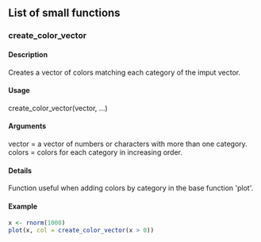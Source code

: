 ## List of small functions

### create_color_vector

#### Description
Creates a vector of colors matching each category of the imput vector.

#### Usage
create_color_vector(vector, ...)

#### Arguments
vector = a vector of numbers or characters with more than one category.
colors = colors for each category in increasing order.

#### Details
Function useful when adding colors by category in the base function 'plot'.

#### Example
```R
x <- rnorm(1000)
plot(x, col = create_color_vector(x > 0))
```
